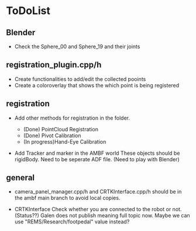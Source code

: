 # ToDoList

## Blender
- Check the Sphere_00 and Sphere_19 and their joints


## registration_plugin.cpp/h
- Create functionalities to add/edit the collected pooints
- Create a coloroverlay that shows the which point is being registered


## registration
- Add other methods for registration in the folder.
    - (Done) PointCloud Registration
    - (Done) Pivot Calibration
    - (In progress)Hand-Eye Calibration

- Add Tracker and marker in the AMBF world
These objects should be rigidBody. Need to be seperate ADF file. (Need to play with Blender)



## general
- camera_panel_manager.cpp/h and CRTKInterface.cpp/h should be in the ambf main branch to avoid local copies.

- CRTKInterface
 Check whether you are connected to the robot or not. (Status??)
 Galen does not publish meaning full topic now. Maybe we can use "REMS/Research/footpedal" value instead?